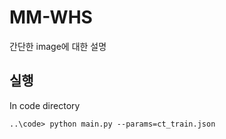 # MM-WHS

간단한 image에 대한 설명 


## 실행

In code directory 
```
..\code> python main.py --params=ct_train.json
```

